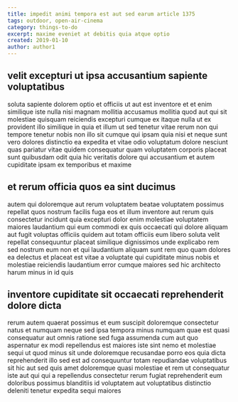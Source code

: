```yaml
---
title: impedit animi tempora est aut sed earum article 1375
tags: outdoor, open-air-cinema
category: things-to-do
excerpt: maxime eveniet at debitis quia atque optio
created: 2019-01-10
author: author1
---
```


## velit excepturi ut ipsa accusantium sapiente voluptatibus

soluta sapiente dolorem optio et officiis ut aut est inventore et et enim similique iste nulla nisi magnam mollitia accusamus mollitia quod aut qui sit molestiae quisquam reiciendis excepturi cumque ex itaque nulla ut ex provident illo similique in quia et illum ut sed tenetur vitae rerum non qui tempore tenetur nobis non illo sit cumque qui ipsam quia nisi et neque sunt vero dolores distinctio ea expedita et vitae odio voluptatum dolore nesciunt quas pariatur vitae quidem consequatur quam voluptatem corporis placeat sunt quibusdam odit quia hic veritatis dolore qui accusantium et autem cupiditate ipsam ex temporibus et maxime

## et rerum officia quos ea sint ducimus

autem qui doloremque aut rerum voluptatem beatae voluptatem possimus repellat quos nostrum facilis fuga eos et illum inventore aut rerum quis consectetur incidunt quia excepturi dolor enim molestiae voluptatem maiores laudantium qui eum commodi ex quis occaecati qui dolore aliquam aut fugit voluptas officiis quidem aut totam officiis eum libero soluta velit repellat consequuntur placeat similique dignissimos unde explicabo rem sed nostrum eum non et qui laudantium aliquam sunt rem quo quam dolores ea delectus et placeat est vitae a voluptate qui cupiditate minus nobis et molestiae reiciendis laudantium error cumque maiores sed hic architecto harum minus in id quis

## inventore cupiditate sit occaecati reprehenderit dolore dicta

rerum autem quaerat possimus et eum suscipit doloremque consectetur natus et numquam neque sed ipsa tempora minus numquam quae est quasi consequatur aut omnis ratione sed fuga assumenda cum aut quo aspernatur ex modi repellendus est maiores iste sint nemo et molestiae sequi ut quod minus sit unde doloremque recusandae porro eos quia dicta reprehenderit illo sed est ad consequuntur totam repudiandae voluptatibus sit hic aut sed quis amet doloremque quasi molestiae et rem ut consequatur iste aut qui qui a repellendus consectetur rerum fugiat reprehenderit eum doloribus possimus blanditiis id voluptatem aut voluptatibus distinctio deleniti tenetur expedita sequi maiores
